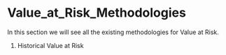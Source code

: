 # Value_at_Risk_Methodologies
In this section we will see all the existing methodologies for Value at Risk.

1. Historical Value at Risk
